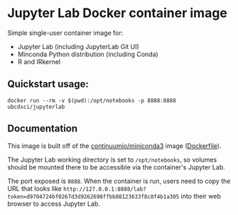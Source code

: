 # Jupyter Lab Docker container image

Simple single-user container image for:
- Jupyter Lab (including JupyterLab Git UI)
- Minconda Python distribution (including Conda)
- R and IRkernel

## Quickstart usage:

```
docker run --rm -v $(pwd):/opt/notebooks -p 8888:8888 ubcdsci/jupyterlab
```

## Documentation

This image is built off of the [continuumio/miniconda3](https://hub.docker.com/r/continuumio/miniconda3) image ([Dockerfile](https://github.com/ContinuumIO/docker-images/blob/master/miniconda3/debian/Dockerfile)).

The Jupyter Lab working directory is set to `/opt/notebooks`, 
so volumes should be mounted there to be accessible via the container's Jupyter Lab.

The port exposed is `8888`. When the container is run, users need to copy the URL that looks like `http://127.0.0.1:8888/lab?token=d9704724bf0267d3d9262698ffbb88123633f8c8f4b1a305` into their web browser to access Jupyter Lab.
